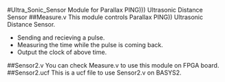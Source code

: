 #Ultra_Sonic_Sensor
Module for Parallax PING))) Ultrasonic Distance Sensor
##Measure.v
This module controls Parallax PING)) Ultrasonic Distance Sensor.

* Sending and recieving a pulse.
* Measuring the time while the pulse is coming back.
* Output the clock of above time.

##Sensor2.v
You can check Measure.v to use this module on FPGA board.
##Sensor2.ucf
This is a ucf file to use Sensor2.v on BASYS2.
